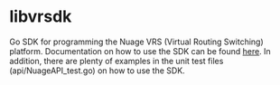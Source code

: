 # libvrsdk

Go SDK for programming the Nuage VRS (Virtual Routing Switching) platform. Documentation on how to use the SDK can be found [here](https://godoc.org/github.com/nuagenetworks/libvrsdk). In addition, there are plenty of examples in the unit test files (api/NuageAPI_test.go) on how to use the SDK.
